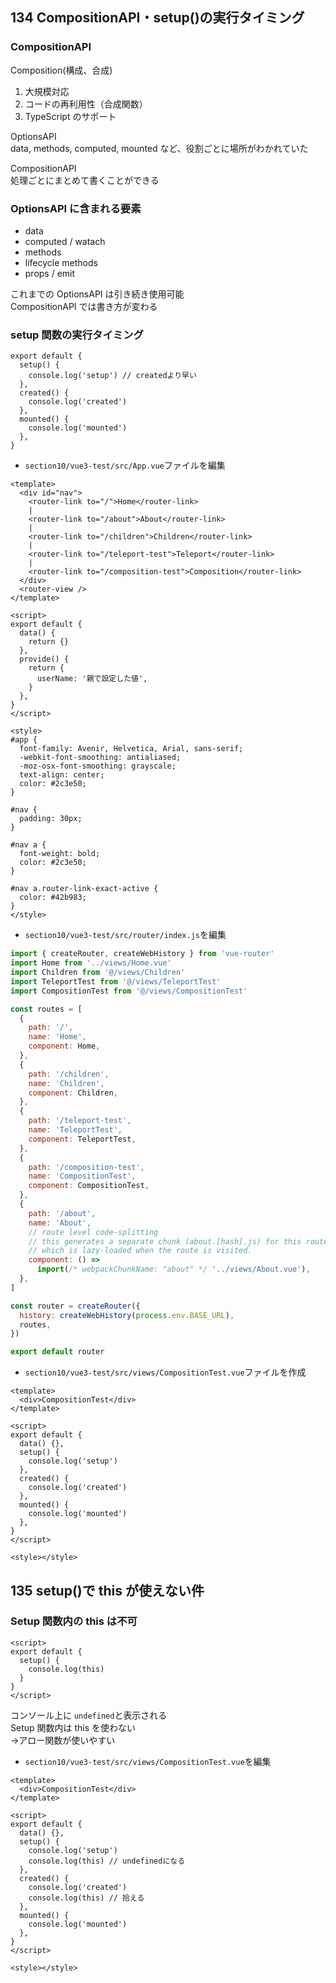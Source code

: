 ## 134 CompositionAPI・setup()の実行タイミング

### CompositionAPI

Composition(構成、合成)<br>

1. 大規模対応<br>
2. コードの再利用性（合成関数）<br>
3. TypeScript のサポート<br>

OptionsAPI<br>
data, methods, computed, mounted など、役割ごとに場所がわかれていた<br>

CompositionAPI<br>
処理ごとにまとめて書くことができる<br>

### OptionsAPI に含まれる要素

- data<br>
- computed / watach<br>
- methods<br>
- lifecycle methods<br>
- props / emit<br>

これまでの OptionsAPI は引き続き使用可能<br>
CompositionAPI では書き方が変わる<br>

### setup 関数の実行タイミング

```
export default {
  setup() {
    console.log('setup') // createdより早い
  },
  created() {
    console.log('created')
  },
  mounted() {
    console.log('mounted')
  },
}
```

- `section10/vue3-test/src/App.vue`ファイルを編集<br>

```vue:App.vue
<template>
  <div id="nav">
    <router-link to="/">Home</router-link>
    |
    <router-link to="/about">About</router-link>
    |
    <router-link to="/children">Children</router-link>
    |
    <router-link to="/teleport-test">Teleport</router-link>
    |
    <router-link to="/composition-test">Composition</router-link>
  </div>
  <router-view />
</template>

<script>
export default {
  data() {
    return {}
  },
  provide() {
    return {
      userName: '親で設定した値',
    }
  },
}
</script>

<style>
#app {
  font-family: Avenir, Helvetica, Arial, sans-serif;
  -webkit-font-smoothing: antialiased;
  -moz-osx-font-smoothing: grayscale;
  text-align: center;
  color: #2c3e50;
}

#nav {
  padding: 30px;
}

#nav a {
  font-weight: bold;
  color: #2c3e50;
}

#nav a.router-link-exact-active {
  color: #42b983;
}
</style>
```

- `section10/vue3-test/src/router/index.js`を編集<br>

```js:index.js
import { createRouter, createWebHistory } from 'vue-router'
import Home from '../views/Home.vue'
import Children from '@/views/Children'
import TeleportTest from '@/views/TeleportTest'
import CompositionTest from '@/views/CompositionTest'

const routes = [
  {
    path: '/',
    name: 'Home',
    component: Home,
  },
  {
    path: '/children',
    name: 'Children',
    component: Children,
  },
  {
    path: '/teleport-test',
    name: 'TeleportTest',
    component: TeleportTest,
  },
  {
    path: '/composition-test',
    name: 'CompositionTest',
    component: CompositionTest,
  },
  {
    path: '/about',
    name: 'About',
    // route level code-splitting
    // this generates a separate chunk (about.[hash].js) for this route
    // which is lazy-loaded when the route is visited.
    component: () =>
      import(/* webpackChunkName: "about" */ '../views/About.vue'),
  },
]

const router = createRouter({
  history: createWebHistory(process.env.BASE_URL),
  routes,
})

export default router
```

- `section10/vue3-test/src/views/CompositionTest.vue`ファイルを作成<br>

```vue:CompositionTest.vue
<template>
  <div>CompositionTest</div>
</template>

<script>
export default {
  data() {},
  setup() {
    console.log('setup')
  },
  created() {
    console.log('created')
  },
  mounted() {
    console.log('mounted')
  },
}
</script>

<style></style>
```

## 135 setup()で this が使えない件

### Setup 関数内の this は不可

```
<script>
export default {
  setup() {
    console.log(this)
  }
}
</script>
```

コンソール上に `undefined`と表示される<br>
Setup 関数内は this を使わない<br>
->アロー関数が使いやすい<br>

- `section10/vue3-test/src/views/CompositionTest.vue`を編集<br>

```vue:CompositionTest.vue
<template>
  <div>CompositionTest</div>
</template>

<script>
export default {
  data() {},
  setup() {
    console.log('setup')
    console.log(this) // undefinedになる
  },
  created() {
    console.log('created')
    console.log(this) // 拾える
  },
  mounted() {
    console.log('mounted')
  },
}
</script>

<style></style>
```
